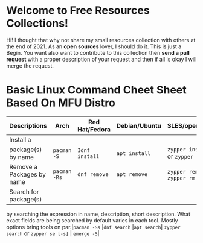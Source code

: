 # Welcome to Free Resources Collections!

Hi! I thought that why not share my small resources collection with others at the end of 2021. As an **open sources** lover, I should do it. This is just a Begin. You want also want to contribute to this collection then **send a pull request** with a proper description of your request and then if all is okay I will merge the request.

# Basic Linux Command Cheet Sheet Based On MFU Distro

|Descriptions        |Arch               |Red Hat/Fedora      |Debian/Ubuntu       |SLES/openSUSE       |Gentoo             |
|--------------------|-----------------|-----------------------------|-----------------|----------------|-------------------|
|Install a 
package(s) by name|`pacman -S`  |`Idnf install`  |`apt install` | `zypper install` or `zypper in` | `emerge [-a]`|
| Remove a Packages by name | `pacman -Rs`    | `dnf remove`   | `apt remove` | `zypper remove` or `zypper rm`   | `emerge -a[a]vc`|
| Search for package(s) 
 by searching the expression in name, description, short description. 
 What exact fields are being searched by default varies in each tool. 
  Mostly options bring tools on par.|`pacman -Ss` |`dnf search` |`apt search`| `zypper search` or `zypper se [-s]` | `emerge -S`|

